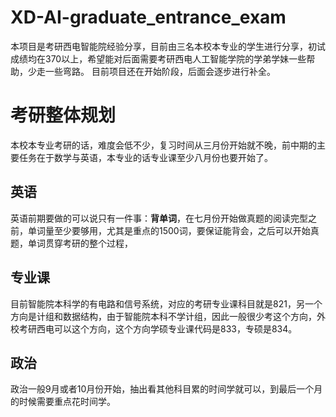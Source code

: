 # XD-AI-graduate_entrance_exam
本项目是考研西电智能院经验分享，目前由三名本校本专业的学生进行分享，初试成绩均在370以上，希望能对后面需要考研西电人工智能学院的学弟学妹一些帮助，少走一些弯路。
目前项目还在开始阶段，后面会逐步进行补全。

# 考研整体规划
本校本专业考研的话，难度会低不少，复习时间从三月份开始就不晚，前中期的主要任务在于数学与英语，本专业的话专业课至少八月份也要开始了。
## 英语
英语前期要做的可以说只有一件事：**背单词**，在七月份开始做真题的阅读完型之前，单词量至少要够用，尤其是重点的1500词，要保证能背会，之后可以开始真题，单词贯穿考研的整个过程，
## 专业课
目前智能院本科学的有电路和信号系统，对应的考研专业课科目就是821，另一个方向是计组和数据结构，由于智能院本科不学计组，因此一般很少考这个方向，外校考研西电可以这个方向，这个方向学硕专业课代码是833，专硕是834。
## 政治
政治一般9月或者10月份开始，抽出看其他科目累的时间学就可以，到最后一个月的时候需要重点花时间学。